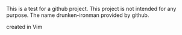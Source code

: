 This is a test for a github project. This project is not intended for any purpose. The name drunken-ironman provided by github.



created in Vim
